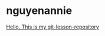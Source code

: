 # nguyenannie
[Hello. This is my git-lesson-repository](https://github.com/nguyenannie/git-lesson-repository)

